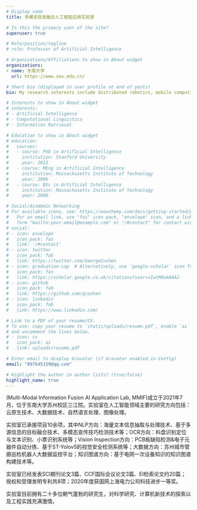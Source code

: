 ```yaml
---
# Display name
title: 多模态信息融合人工智能应用实验室

# Is this the primary user of the site?
superuser: true

# Role/position/tagline
# role: Professor of Artificial Intelligence

# Organizations/Affiliations to show in About widget
organizations:
- name: 东南大学
  url: https://www.seu.edu.cn/

# Short bio (displayed in user profile at end of posts)
bio: My research interests include distributed robotics, mobile computing and programmable matter.

# Interests to show in About widget
# interests:
# - Artificial Intelligence
# - Computational Linguistics
# - Information Retrieval

# Education to show in About widget
# education:
#   courses:
#   - course: PhD in Artificial Intelligence
#     institution: Stanford University
#     year: 2012
#   - course: MEng in Artificial Intelligence
#     institution: Massachusetts Institute of Technology
#     year: 2009
#   - course: BSc in Artificial Intelligence
#     institution: Massachusetts Institute of Technology
#     year: 2008

# Social/Academic Networking
# For available icons, see: https://wowchemy.com/docs/getting-started/page-builder/#icons
#   For an email link, use "fas" icon pack, "envelope" icon, and a link in the
#   form "mailto:your-email@example.com" or "/#contact" for contact widget.
# social:
# - icon: envelope
#   icon_pack: fas
#   link: '/#contact'
# - icon: twitter
#   icon_pack: fab
#   link: https://twitter.com/GeorgeCushen
# - icon: graduation-cap  # Alternatively, use `google-scholar` icon from `ai` icon pack
#   icon_pack: fas
#   link: https://scholar.google.co.uk/citations?user=sIwtMXoAAAAJ
# - icon: github
#   icon_pack: fab
#   link: https://github.com/gcushen
# - icon: linkedin
#   icon_pack: fab
#   link: https://www.linkedin.com/

# Link to a PDF of your resume/CV.
# To use: copy your resume to `static/uploads/resume.pdf`, enable `ai` icons in `params.toml`, 
# and uncomment the lines below.
# - icon: cv
#   icon_pack: ai
#   link: uploads/resume.pdf

# Enter email to display Gravatar (if Gravatar enabled in Config)
email: "897645159@qq.com"

# Highlight the author in author lists? (true/false)
highlight_name: true
---
```


<!-- Nelson Bighetti is a professor of artificial intelligence at the Stanford AI Lab. His research interests include distributed robotics, mobile computing and programmable matter. He leads the Robotic Neurobiology group, which develops self-reconfiguring robots, systems of self-organizing robots, and mobile sensor networks.

Lorem ipsum dolor sit amet, consectetur adipiscing elit. Sed neque elit, tristique placerat feugiat ac, facilisis vitae arcu. Proin eget egestas augue. Praesent ut sem nec arcu pellentesque aliquet. Duis dapibus diam vel metus tempus vulputate.

{{< icon name="download" pack="fas" >}} Download my {{< staticref "uploads/demo_resume.pdf" "newtab" >}}resumé{{< /staticref >}}. -->
(Multi-Modal Information Fusion AI Application Lab, MMIF)成立于2021年7月，位于东南大学苏州校区三江院。实验室在人工智能领域主要的研究方向包括：云原生技术、大数据技术、自然语言处理、图像处理。<br>

实验室已承接项目10余项，其中NLP方向：海量文本信息抽取与处理技术、基于多源信息的目标融合技术、多模态宣传技巧检测技术等；OCR方向：料盘识别定位与文本识别、小票识别系统等；Vision Inspection方向：PCB板缺陷检测&电子元器件自动分拣、基于ST-Yolov5的视觉安全检测系统等；大数据方向：苏州城市管廊巡检机器人大数据监控平台；知识图谱方向：基于电网一次设备知识的知识图谱构建技术等。

实验室已经发表SCI期刊论文3篇、CCF国际会议论文3篇、EI检索论文约20篇；授权和受理发明专利共8项；2020年度获国网上海电力公司科技进步一等奖。

实验室目前拥有二十多位朝气蓬勃的研究生，对科学研究、计算机新技术的探索以及工程实践充满激情。

